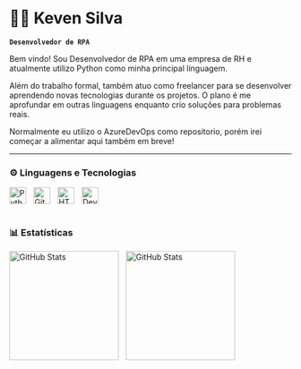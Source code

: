 # 👨‍💻 Keven Silva

**`Desenvolvedor de RPA`**

Bem vindo! Sou Desenvolvedor de RPA em uma empresa de RH e atualmente utilizo Python como minha principal linguagem.

Além do trabalho formal, também atuo como freelancer para se desenvolver aprendendo novas tecnologias durante os projetos. O plano é me aprofundar em outras linguagens enquanto crio soluções para problemas reais.

Normalmente eu utilizo o AzureDevOps como repositorio, porém irei começar a alimentar aqui também em breve!

---

### ⚙ Linguagens e Tecnologias
<img 
    align="left" 
    alt="Python" 
    title="Python"
    width="30px" 
    style="padding-right: 10px;"
    src="https://cdn.jsdelivr.net/gh/devicons/devicon@latest/icons/python/python-original.svg" 
/>
<img 
    align="left" 
    alt="Git" 
    title="Git"
    width="30px" 
    style="padding-right: 10px;"
    src="https://cdn.jsdelivr.net/gh/devicons/devicon@latest/icons/git/git-original.svg" 
/>
<img 
    align="left" 
    alt="HTML"
    title="HTML" 
    width="30px" 
    style="padding-right: 10px;"
    src="https://cdn.jsdelivr.net/gh/devicons/devicon@latest/icons/html5/html5-original.svg" 
/>
<img
    lign="left" 
    alt="DevOps"
    title="DevOps" 
    width="30px" 
    style="padding-right: 10px;"
    src="https://cdn.jsdelivr.net/gh/devicons/devicon@latest/icons/azuredevops/azuredevops-original.svg" 
/>
<br/>
<br/>
### 📊 Estatísticas

<p>
  <img 
    align="left" 
    alt="GitHub Stats" 
    height="195" 
    style="padding-right: 10px;" 
    src="https://github-readme-stats.vercel.app/api?username=KevDevvs&show_icons=true&theme=tokyonight&include_all_commits=true&locale=pt-br" 
  />

<img 
      align="left" 
      alt="GitHub Stats" 
      height="195" 
      src="https://github-readme-stats.vercel.app/api/top-langs/?username=KevDevvs&theme=tokyonight&layout=compact&custom_title=Tecnologias&langs_count=3" 
  />

</p>
